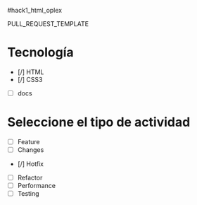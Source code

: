 #hack1_html_oplex

PULL_REQUEST_TEMPLATE
# Tecnología
- [/] HTML
- [/] CSS3
- [ ] docs

# Seleccione el tipo de actividad
- [ ] Feature
- [ ] Changes
- [/] Hotfix
- [ ] Refactor
- [ ] Performance
- [ ] Testing

